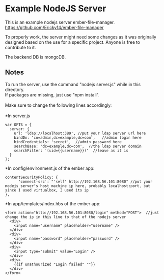 # Example NodeJS Server

This is an example nodejs server ember-file-manager.
https://github.com/Ericky14/ember-file-manager

To properly work, the server might need some changes as it was originally designed based on the use for a specific project. Anyone is free to contribute to it.

The backend DB is mongoDB.

## Notes

To run the server, use the command "nodejs server.js" while in this directory.<br>
If packages are missing, just use "npm install".
<br>
<br>
Make sure to change the following lines accordingly:<br>
<br>
*In server.js
```
var OPTS = {
  server: {
    url: 'ldap://localhost:389', //put your ldap server url here
    bindDn: 'cn=admin,dc=example,dc=com',   //admin login here
    bindCredentials: 'secret',  //admin password here
    searchBase: 'dc=example,dc=com',  //the ldap server domain
    searchFilter: '(uid={{username}})'  //leave as it is
  }
};
```

*In config/environment.js of the ember app:
```
contentSecurityPolicy: {
      'connect-src': "'self' http://192.168.56.101:8080" //put your nodejs server's host machine ip here, probably localhost:port, but since I used virtualbox, I used its ip
},
```

*In app/templates/index.hbs of the ember app:
```
<form action="http://192.168.56.101:8080/login" method="POST">  //just change the ip in this line to that of the nodejs server
  <div>
    <input name="username" placeholder="username" />
  </div>
  <div>
    <input name="password" placeholder="password" />
  </div>
  <div>
    <input type="submit" value="Login" />
  </div>
  <div>
    {{if unathourized "Login failed" ""}}
  </div>
</form>
```
